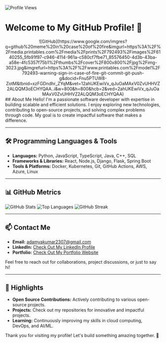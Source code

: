 ![Profile Views](https://komarev.com/ghpvc/?username=adamya-kumar&color=blue)                                                                                                                                      
# Welcome to My GitHub Profile! 👋
<div align="center">
![GitHub](https://www.google.com/imgres?q=github%20meme%20in%20case%20of%20fire&imgurl=https%3A%2F%2Fmedia.printables.com%2Fmedia%2Fprints%2F792493%2Fimages%2F6140255_5fb91f97-c946-4114-961a-c580cf7fbe71_85576450-4d3b-43ba-a58e-4fc5357f75b1%2Fthumbs%2Fcover%2F800x800%2Fjpg%2Fimg-3023.jpg&imgrefurl=https%3A%2F%2Fwww.printables.com%2Fmodel%2F792493-warning-sign-in-case-of-fire-git-commit-git-push-g&docid=Fnu5PTUW8-ZotM&tbnid=xzFGDndhr_ZYqM&vet=12ahUKEwiVx_qJuOaMAxV0ZvUHHVZ2ALQQM3oECHYQAA..i&w=800&h=800&hcb=2&ved=2ahUKEwiVx_qJuOaMAxV0ZvUHHVZ2ALQQM3oECHYQAA)
</div>
## About Me
Hello! I'm a passionate software developer with expertise in building scalable and efficient solutions. I enjoy exploring new technologies, contributing to open-source projects, and solving complex problems through code. My goal is to create impactful software that makes a difference.

---

## 🛠️ Programming Languages & Tools
- **Languages:** Python, JavaScript, TypeScript, Java, C++, SQL
- **Frameworks & Libraries:** React, Node.js, Django, Flask, Spring Boot
- **Tools & Platforms:** Docker, Kubernetes, Git, GitHub Actions, AWS, Azure, Linux

---

## 📊 GitHub Metrics
![GitHub Stats](https://github-readme-stats.vercel.app/api?username=adamya-kumar&show_icons=true&theme=radical)
![Top Languages](https://github-readme-stats.vercel.app/api/top-langs/?username=adamya-kumar&layout=compact&theme=radical)
![GitHub Streak](https://github-readme-streak-stats.herokuapp.com/?user=adamya-kumar&theme=radical)

---

## 📫 Contact Me
- **Email:** adamyakumar2307@gmail.com
- **LinkedIn:** [Check Out My LinkedIn Profile](https://www.linkedin.com/in/adamya-kumar-3232a8255/)
- **Portfolio:** [Check Out My Portfolio Website](https://adamyakumarprofile.vercel.app/)

Feel free to reach out for collaborations, project discussions, or just to say hi!

---

## 🌟 Highlights
- **Open Source Contributions:** Actively contributing to various open-source projects.
- **Projects:** Check out my repositories for innovative and impactful projects.
- **Learning:** Continuously improving my skills in cloud computing, DevOps, and AI/ML.

Thank you for visiting my profile! Let's build something amazing together. 🚀
